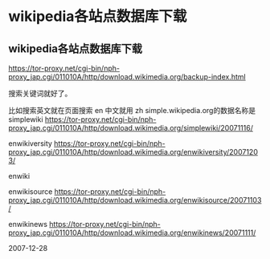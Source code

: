 # wikipedia各站点数据库下载

## wikipedia各站点数据库下载

https://tor-proxy.net/cgi-bin/nph-proxy_jap.cgi/011010A/http/download.wikimedia.org/backup-index.html 

搜索关键词就好了。

比如搜索英文就在页面搜索 en 中文就用 zh
simple.wikipedia.org的数据名称是simplewiki
https://tor-proxy.net/cgi-bin/nph-proxy_jap.cgi/011010A/http/download.wikimedia.org/simplewiki/20071116/


enwikiversity
https://tor-proxy.net/cgi-bin/nph-proxy_jap.cgi/011010A/http/download.wikimedia.org/enwikiversity/20071203/

enwiki

enwikisource
https://tor-proxy.net/cgi-bin/nph-proxy_jap.cgi/011010A/http/download.wikimedia.org/enwikisource/20071103/


enwikinews
https://tor-proxy.net/cgi-bin/nph-proxy_jap.cgi/011010A/http/download.wikimedia.org/enwikinews/20071111/



2007-12-28